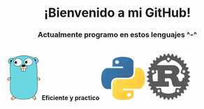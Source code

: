 <h1 align=center>¡Bienvenido a mi GitHub!</h1>
<h3 align=center>Actualmente programo en estos lenguajes ^-^</h3>
</br>
<img src="https://raw.githubusercontent.com/nezu-lab/nezu-lab/main/golang.png" alt="Go" width="75"> <b>Eficiente y practico</b>
<img src="https://raw.githubusercontent.com/nezu-lab/nezu-lab/main/python.png" alt="Python" width="100">
<img src="https://raw.githubusercontent.com/nezu-lab/nezu-lab/main/rust.png" alt="Rust" width="100">
